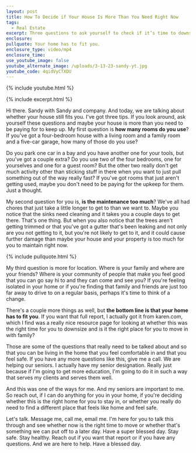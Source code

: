 ```yaml
---
layout: post
title: How To Decide if Your House Is More Than You Need Right Now
tags:
  - Real Estate
excerpt: Three questions to ask yourself to check if it’s time to downsize.
enclosure:
pullquote: Your home has to fit you.
enclosure_type: video/mp4
enclosure_time:
use_youtube_image: false
youtube_alternate_image: /uploads/3-13-23-sandy-yt.jpg
youtube_code: 4qidVyCTXDU
---
```

{% include youtube.html %}

{% include excerpt.html %}

Hi there. Sandy with Sandy and company. And today, we are talking about whether your house still fits you. I've got three tips. If you look around, ask yourself these questions and maybe your house is more than you need to be paying for to keep up. My first question is **how many rooms do you use**? If you've got a four-bedroom house with a living room and a family room and a five-car garage, how many of those do you use?

Do you park one car in a bay and you have another one for your tools, but you've got a couple extra? Do you use two of the four bedrooms, one for yourselves and one for a guest room? But the other two really don't get much activity other than sticking stuff in there when you want to just pull something out of the way really fast? If you've got rooms that just aren't getting used, maybe you don't need to be paying for the upkeep for them. Just a thought.&nbsp;

My second question for you is, **is the maintenance too much**? We've all had chores that just take a little longer to get to than we want to. Maybe you notice that the sinks need cleaning and it takes you a couple days to get there. That's one thing. But when you also notice that the trees aren't getting trimmed or that you've got a gutter that's been leaking and not only are you not getting to it, but you're not likely to get to it, and it could cause further damage than maybe your house and your property is too much for you to maintain right now.

{% include pullquote.html %}

My third question is more for location. Where is your family and where are your friends? Where is your community of people that make you feel good that you can go say hi to and they can come and see you? If you're feeling isolated in your home or if you're finding that family and friends are just too far away to drive to on a regular basis, perhaps it's time to think of a change.

There's a couple more things as well, but **the bottom line is that your home has to fit you**. If you want that full report, I actually got it from karen.com, which I find was a really nice resource page for looking at whether this was the right time for you to downsize and is it the right place for you to move in with family?

Those are some of the questions that really need to be talked about and so that you can be living in the home that you feel comfortable in and that you feel safe. If you have any more questions like this, give me a call. We are helping our seniors. I actually have my senior designation. Really just because if I'm going to get more education, I'm going to do it in such a way that serves my clients and serves them well.

And this was one of the ways for me. And my seniors are important to me. So reach out, if I can do anything for you in your home, if you're deciding whether this is the right home for you to stay in, or whether you really do need to find a different place that feels like home and feel safe.

Let's talk. Message me, call me, email me. I'm here for you to talk this through and see whether now is the right time to move or whether that's something we can put off to a later day. Have a super blessed day. Stay safe. Stay healthy. Reach out if you want that report or if you have any questions. And we are here to help. Have a blessed day.